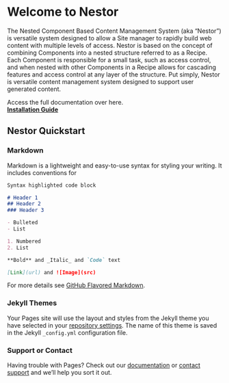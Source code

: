 # Welcome to Nestor

The Nested Component Based Content Management System (aka “Nestor”) is versatile system designed to allow a Site manager to rapidly build web content with multiple levels of access.  Nestor is based on the concept of combining Components into a nested structure referred to as a Recipe.   Each Component is responsible for a small task, such as access control, and when nested with other Components in a Recipe allows for cascading features and access control at any layer of the structure.   Put simply, Nestor is versatile content management system designed to support user generated content.   

Access the full documentation over here.  
**[ Installation Guide ](Home/Install)**

## Nestor Quickstart

### Markdown

Markdown is a lightweight and easy-to-use syntax for styling your writing. It includes conventions for

```markdown
Syntax highlighted code block

# Header 1
## Header 2
### Header 3

- Bulleted
- List

1. Numbered
2. List

**Bold** and _Italic_ and `Code` text

[Link](url) and ![Image](src)
```

For more details see [GitHub Flavored Markdown](https://guides.github.com/features/mastering-markdown/).

### Jekyll Themes

Your Pages site will use the layout and styles from the Jekyll theme you have selected in your [repository settings](https://github.com/nestor-cms/docs/settings). The name of this theme is saved in the Jekyll `_config.yml` configuration file.

### Support or Contact

Having trouble with Pages? Check out our [documentation](https://help.github.com/categories/github-pages-basics/) or [contact support](https://github.com/contact) and we’ll help you sort it out.
